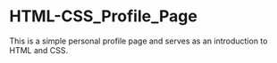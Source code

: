 # HTML-CSS_Profile_Page
This is a simple personal profile page and serves as an introduction to HTML and CSS.
